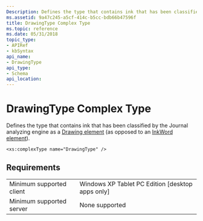 ```yaml
---
Description: Defines the type that contains ink that has been classified by the Journal analyzing engine as a Drawing element (as opposed to an InkWord element).
ms.assetid: 9a47c245-a5cf-414c-b5cc-bdb66b47596f
title: DrawingType Complex Type
ms.topic: reference
ms.date: 05/31/2018
topic_type: 
- APIRef
- kbSyntax
api_name: 
- DrawingType
api_type: 
- Schema
api_location: 
---
```


# DrawingType Complex Type

Defines the type that contains ink that has been classified by the Journal analyzing engine as a [Drawing element](drawing-element.md) (as opposed to an [InkWord element](inkword-element.md)).

``` syntax
<xs:complexType name="DrawingType" />
```

## Requirements



|                                     |                                                               |
|-------------------------------------|---------------------------------------------------------------|
| Minimum supported client<br/> | Windows XP Tablet PC Edition \[desktop apps only\]<br/> |
| Minimum supported server<br/> | None supported<br/>                                     |



 

 




